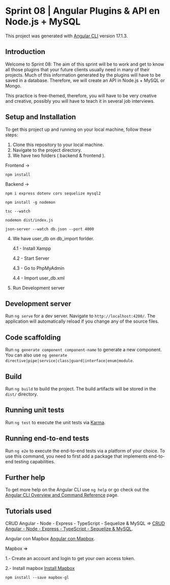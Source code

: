 # Sprint 08 | Angular Plugins & API en Node.js + MySQL

This project was generated with [Angular CLI](https://github.com/angular/angular-cli) version 17.1.3.

## Introduction

Welcome to Sprint 08: The aim of this sprint will be to work and get to know all those plugins that your future clients usually need in many of their projects. Much of this information generated by the plugins will have to be saved in a database. Therefore, we will create an API in Node.js + MySQL or Mongo.

This practice is free-themed, therefore, you will have to be very creative and creative, possibly you will have to teach it in several job interviews.

## Setup and Installation

To get this project up and running on your local machine, follow these steps:

1. Clone this repository to your local machine.
2. Navigate to the project directory.
3. We have two folders ( backend & frontend ).

Frontend →

`npm install`

Backend →

`npm i express dotenv cors sequelize mysql2`

`npm install -g nodemon`

`tsc --watch`

`nodemon dist/index.js`

`json-server --watch db.json --port 4000`

4. We have user_db on db_import forlder.

   4.1 - Install Xampp

   4.2 - Start Server

   4.3 - Go to PhpMyAdmin

   4.4 - Import user_db.xml

5. Run Development server

## Development server

Run `ng serve` for a dev server. Navigate to `http://localhost:4200/`. The application will automatically reload if you change any of the source files.

## Code scaffolding

Run `ng generate component component-name` to generate a new component. You can also use `ng generate directive|pipe|service|class|guard|interface|enum|module`.

## Build

Run `ng build` to build the project. The build artifacts will be stored in the `dist/` directory.

## Running unit tests

Run `ng test` to execute the unit tests via [Karma](https://karma-runner.github.io).

## Running end-to-end tests

Run `ng e2e` to execute the end-to-end tests via a platform of your choice. To use this command, you need to first add a package that implements end-to-end testing capabilities.

## Further help

To get more help on the Angular CLI use `ng help` or go check out the [Angular CLI Overview and Command Reference](https://angular.io/cli) page.

## Tutorials used

CRUD Angular - Node - Express - TypeScript - Sequelize & MySQL => [CRUD Angular - Node - Express - TypeScript - Sequelize & MySQL](https://youtu.be/INeJQ_5fwYM?si=S505pTOs5CkVgCoX).

Angular con Mapbox [Angular con Mapbox](https://youtu.be/MQ6CYSi_rwU?si=04UWLclg1Ob1W4G9).

Mapbox =>

1.- Create an account and login to get your own access token.

2.- Install mapbox [Install Mapbox](https://docs.mapbox.com/mapbox-gl-js/guides/install)

`npm install --save mapbox-gl`
